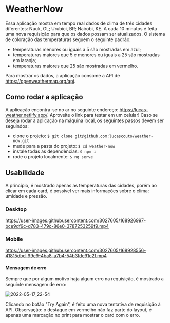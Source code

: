 # WeatherNow

Essa aplicação mostra em tempo real dados de clima de três cidades diferentes: Nuuk, GL; Urubici, BR; Nairobi, KE. A cada 10 minutos é feita uma nova requisição para que os dados possam ser atualizados. O sistema de coloração das temperaturas seguem o seguinte padrão:

- temperaturas menores ou iguais a 5 são mostradas em azul;
- temperaturas maiores que 5 e menores ou iguais a 25 são mostradas em laranja;
- temperaturas maiores que 25 são mostradas em vermelho.

Para mostrar os dados, a aplicação consome a API de https://openweathermap.org/api.

## Como rodar a aplicação
A aplicação encontra-se no ar no seguinte endereço: https://lucas-weather.netlify.app/. Aproveite o link para testar em um celular! Caso se deseja rodar a aplicação na máquina local, os seguintes passos devem ser seguindos:

- clone o projeto: `$ git clone git@github.com:lucascouto/weather-now.git`
- mude para a pasta do projeto: `$ cd weather-now`
- instale todas as dependências: `$ npm i`
- rode o projeto localmente: `$ ng serve`


## Usabilidade

A princípio, é mostrado apenas as temperaturas das cidades, porém ao clicar em cada card, é possível ver mais informações sobre o clima: umidade e pressão.

### Desktop

https://user-images.githubusercontent.com/3027605/168926997-bce9df9c-d783-479c-86e0-3787253259f9.mp4

### Mobile

https://user-images.githubusercontent.com/3027605/168928556-41815dbd-99e9-4ba8-a7b4-54b3fde91c2f.mp4

#### Mensagem de erro

Sempre que por algum motivo haja algum erro na requisição, é mostrado a seguinte mensagem de erro:

![2022-05-17_22-54](https://user-images.githubusercontent.com/3027605/168941134-9f9e3e9d-af4a-422d-89bd-2ad4c04302d4.png)

Clicando no botão "Try Again", é feito uma nova tentativa de requisição à API. Observação: o destaque em vermelho não faz parte do layout, é apenas uma marcação no print para mostrar o card com o erro.


